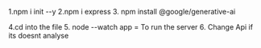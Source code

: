 1.npm i init --y
2.npm i express
3. npm install @google/generative-ai

4.cd into the file
5. node --watch app = To run the server
6. Change Api if its doesnt analyse
